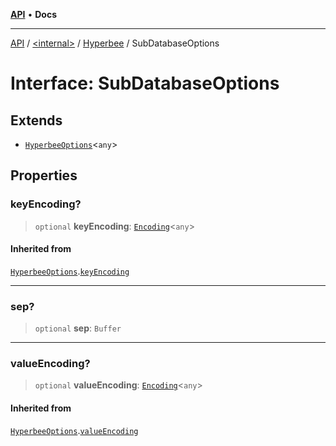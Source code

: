 [**API**](../../../../README.md) • **Docs**

***

[API](../../../../README.md) / [\<internal\>](../../../README.md) / [Hyperbee](../README.md) / SubDatabaseOptions

# Interface: SubDatabaseOptions

## Extends

- [`HyperbeeOptions`](HyperbeeOptions.md)\<`any`\>

## Properties

### keyEncoding?

> `optional` **keyEncoding**: [`Encoding`](../../../type-aliases/Encoding.md)\<`any`\>

#### Inherited from

[`HyperbeeOptions`](HyperbeeOptions.md).[`keyEncoding`](HyperbeeOptions.md#keyencoding)

***

### sep?

> `optional` **sep**: `Buffer`

***

### valueEncoding?

> `optional` **valueEncoding**: [`Encoding`](../../../type-aliases/Encoding.md)\<`any`\>

#### Inherited from

[`HyperbeeOptions`](HyperbeeOptions.md).[`valueEncoding`](HyperbeeOptions.md#valueencoding)
